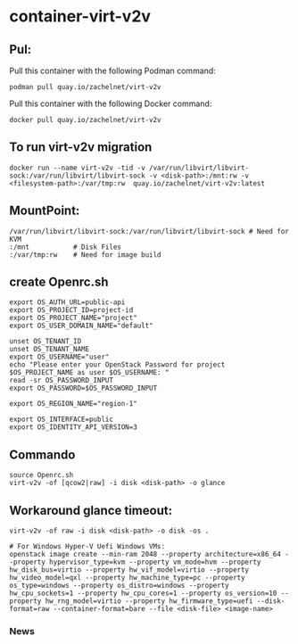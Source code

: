 # container-virt-v2v

## Pul:

Pull this container with the following Podman command:
```
podman pull quay.io/zachelnet/virt-v2v
```

Pull this container with the following Docker command:
```
docker pull quay.io/zachelnet/virt-v2v
```

## To run virt-v2v migration

```
docker run --name virt-v2v -tid -v /var/run/libvirt/libvirt-sock:/var/run/libvirt/libvirt-sock -v <disk-path>:/mnt:rw -v <filesystem-path>:/var/tmp:rw  quay.io/zachelnet/virt-v2v:latest
```

## MountPoint:
```
/var/run/libvirt/libvirt-sock:/var/run/libvirt/libvirt-sock # Need for KVM
:/mnt           # Disk Files
:/var/tmp:rw    # Need for image build
```

## create Openrc.sh
```
export OS_AUTH_URL=public-api
export OS_PROJECT_ID=project-id
export OS_PROJECT_NAME="project"
export OS_USER_DOMAIN_NAME="default"

unset OS_TENANT_ID
unset OS_TENANT_NAME
export OS_USERNAME="user"
echo "Please enter your OpenStack Password for project $OS_PROJECT_NAME as user $OS_USERNAME: "
read -sr OS_PASSWORD_INPUT
export OS_PASSWORD=$OS_PASSWORD_INPUT

export OS_REGION_NAME="region-1"

export OS_INTERFACE=public
export OS_IDENTITY_API_VERSION=3

```

## Commando

```
source Openrc.sh
virt-v2v -of [qcow2|raw] -i disk <disk-path> -o glance
```

## Workaround glance timeout:
```
virt-v2v -of raw -i disk <disk-path> -o disk -os .

# For Windows Hyper-V Uefi Windows VMs:
openstack image create --min-ram 2048 --property architecture=x86_64 --property hypervisor_type=kvm --property vm_mode=hvm --property hw_disk_bus=virtio --property hw_vif_model=virtio --property hw_video_model=qxl --property hw_machine_type=pc --property os_type=windows --property os_distro=windows --property hw_cpu_sockets=1 --property hw_cpu_cores=1 --property os_version=10 --property hw_rng_model=virtio --property hw_firmware_type=uefi --disk-format=raw --container-format=bare --file <disk-file> <image-name>
```

### News

